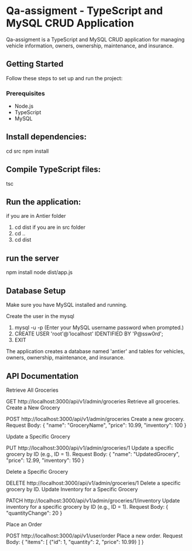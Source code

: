 # Qa-assigment - TypeScript and MySQL CRUD Application

Qa-assigment is a TypeScript and MySQL CRUD application for managing vehicle information, owners, ownership, maintenance, and insurance.

## Getting Started

Follow these steps to set up and run the project:

### Prerequisites

- Node.js
- TypeScript
- MySQL

## Install dependencies:

cd src
npm install


## Compile TypeScript files:

tsc

## Run the application:

if you are in Antier folder
1. cd dist
if you are in src folder 
1. cd ..
2. cd dist

## run the server
npm install
node dist/app.js

## Database Setup
Make sure you have MySQL installed and running.

Create the user in the mysql
1. mysql -u  -p (Enter your MySQL username password when prompted.)
2. CREATE USER 'root'@'localhost' IDENTIFIED BY 'P@ssw0rd';
3. EXIT


The application creates a database named 'antier' and tables for vehicles, owners, ownership, maintenance, and insurance.


## API Documentation
Retrieve All Groceries

GET http://localhost:3000/api/v1/admin/groceries
Retrieve all groceries.
Create a New Grocery

POST http://localhost:3000/api/v1/admin/groceries
Create a new grocery.
Request Body:
{
  "name": "GroceryName",
  "price": 10.99,
  "inventory": 100
}


Update a Specific Grocery

PUT http://localhost:3000/api/v1/admin/groceries/1
Update a specific grocery by ID (e.g., ID = 1).
Request Body:
{
  "name": "UpdatedGrocery",
  "price": 12.99,
  "inventory": 150
}

Delete a Specific Grocery

DELETE http://localhost:3000/api/v1/admin/groceries/1
Delete a specific grocery by ID.
Update Inventory for a Specific Grocery

PATCH http://localhost:3000/api/v1/admin/groceries/1/inventory
Update inventory for a specific grocery by ID (e.g., ID = 1).
Request Body:
{
  "quantityChange": 20
}

Place an Order

POST http://localhost:3000/api/v1/user/order
Place a new order.
Request Body:
{
  "items": [
    {"id": 1, "quantity": 2, "price": 10.99}
  ]
}






